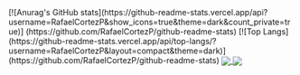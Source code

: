
<!--
**RafaelCortezP/RafaelCortezP** is a ✨ _special_ ✨ repository because its `README.md` (this file) appears on your GitHub profile.

Here are some ideas to get you started:

- 🔭 I’m currently working on ...
- 🌱 I’m currently learning ...
- 👯 I’m looking to collaborate on ...
- 🤔 I’m looking for help with ...
- 💬 Ask me about ...
- 📫 How to reach me: ...
- 😄 Pronouns: ...
- ⚡ Fun fact: ...
-->

<a>
    [![Anurag's GitHub stats](https://github-readme-stats.vercel.app/api?username=RafaelCortezP&show_icons=true&theme=dark&count_private=true)]       (https://github.com/RafaelCortezP/github-readme-stats)
</a>
<a>
  [![Top Langs](https://github-readme-stats.vercel.app/api/top-langs/?username=RafaelCortezP&layout=compact&theme=dark)](https://github.com/RafaelCortezP/github-readme-stats)
</a>

<a href="https://github.com/anuraghazra/github-readme-stats">
  <img align="center" src="https://github-readme-stats.vercel.app/api/pin/?username=anuraghazra&repo=github-readme-stats" />
</a>
<a href="https://github.com/anuraghazra/convoychat">
  <img align="center" src="https://github-readme-stats.vercel.app/api/pin/?username=anuraghazra&repo=convoychat" />
</a>
